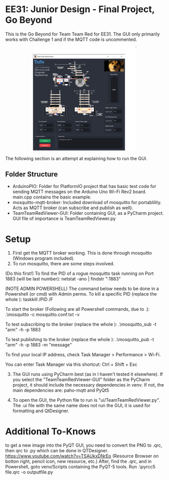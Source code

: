 # EE31: Junior Design - Final Project, Go Beyond
This is the Go Beyond for Team Team Red for EE31.
The GUI only primarily works with Challenge 1 and if the MQTT code is uncommented.
<p align="center" width="100%">
    <img width="65%" src="./GUIDemoImageGitHub.png" alt="Demo Image of GUI">
</p>
The following section is an attempt at explaining how to run the GUI.

## Folder Structure
- ArduinoPIO: Folder for PlatformIO project that has basic test code for sending MQTT messages on the Arduino Uno Wi-Fi Rev2 board. main.cpp contains the basic example.
- mosquitto-mqtt-broker: Included download of mosquitto for portablility. Acts as MQTT broker (can subscribe and publish as well).
- TeamTeamRedViewer-GUI: Folder containing GUI, as a PyCharm project. GUI file of importance is TeamTeamRedViewer.py

# Setup
1. First get the MQTT broker working. This is done through mosquitto (Windows program included).
2. To run mosquitto, there are some steps involved.

(Do this first!) To find the PID of a rogue mosquitto task running on Port 1883 (will be last number):
netstat -ano | findstr ":1883"

(NOTE ADMIN POWERSHELL) The command below needs to be done in a Powershell (or cmd) with Admin perms.
To kill a specific PID (replace the whole <PID>):
taskkill /PID <PID> /F

To start the broker (Following are all Powershell commands, due to .\):
.\mosquitto -c mosquitto.conf.txt -v

To test subscribing to the broker (replace the whole <IPADDRESS>):
.\mosquitto_sub -t "arm" -h <IPADDRESS> -p 1883

To test publishing to the broker (replace the whole <IPADDRESS>):
.\mosquitto_pub -t "arm" -h <IPADDRESS> -p 1883 -m "message"

To find your local IP address, check Task Manager > Performance > Wi-Fi.

You can enter Task Manager via this shortcut: Ctrl + Shift + Esc

3. The GUI runs using PyCharm best (as in I haven't tested it elsewhere).
If you select the "TeamTeamRedViewer-GUI" folder as the PyCharm project, it should include the necessary dependencies in venv.
If not, the main dependencies are: paho-mqtt and PyQt5

4. To open the GUI, the Python file to run is "ui/TeamTeamRedViewer.py". The .ui file with the same name does not run the GUI, it is used for formatting and QtDesigner.

# Additional To-Knows
to get a new image into the PyQT GUI, you need to convert the PNG to .qrc, then qrc to .py which can be done in QTDesigner.
https://www.youtube.com/watch?v=TSAUkxDNrEo (Resource Browser on botton right, pencil icon, new resource, etc.)
After, find the .qrc, and in Powershell, goto venv/Scripts containing the PyQT-5 tools. Run .\pyrcc5 file.qrc -o outputfile.py
